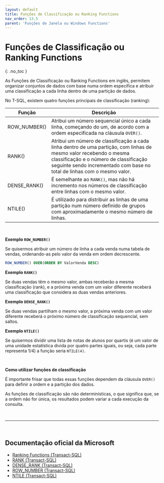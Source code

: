 ```yaml
---
layout: default
title: Funções de Classificação ou Ranking Functions
nav_order: 13.5
parent: 'Funções de Janela ou Windows Functions'
---
```



# Funções de Classificação ou Ranking Functions
{: .no_toc }

As Funções de Classificação ou Ranking Functions em inglês, permitem organizar conjuntos de dados com base numa ordem específica e atribuir uma classificação a cada linha dentro de uma partição de dados.


No T-SQL, existem quatro funções principais de classificação (ranking): 


| Função | Descrição |
| --- | --- | 
| ROW_NUMBER()  | Atribui um número sequencial único a cada linha, começando do um, de acordo com a ordem especificada na cláusula `OVER()`. |
| RANK()       | Atribui um número de classificação a cada linha dentro de uma partição, com linhas de mesmo valor recebendo o mesma classificação e o número de classificação seguinte sendo incrementado com base no total de linhas com o mesmo valor. |
| DENSE_RANK()  | É semelhante ao `RANK()`, mas não há incremento nos números de classificação entre linhas com o mesmo valor. |
| NTILE()       | É utilizado para distribuir as linhas de uma partição num número definido de grupos com aproximadamente o mesmo número de linhas. |


<br>

**Exemplo `ROW_NUMBER()`**

Se quisermos atribuir um número de linha a cada venda numa tabela de vendas, ordenando-as pelo valor da venda em ordem decrescente.

```sql
ROW_NUMBER() OVER(ORDER BY ValorVenda DESC)
```


**Exemplo `RANK()`**

Se duas vendas têm o mesmo valor, ambas receberão a mesma classificação (rank), e a próxima venda com um valor diferente receberá uma classificação que considera as duas vendas anteriores.


**Exemplo `DENSE_RANK()`**

Se duas vendas partilham o mesmo valor, a próxima venda com um valor diferente receberá o próximo número de classificação sequencial, sem saltos.

**Exemplo `NTILE()`**
 
Se quisermos dividir uma lista de notas de alunos por quartis (é um valor de uma unidade estatística divida por quatro partes iguais, ou seja, cada parte representa 1/4) a função seria `NTILE(4)`.

<br>

**Como utilizar funções de classificação**

É importante frisar que todas essas funções dependem da cláusula `OVER()` para definir a ordem e a partição dos dados. 

As funções de classificação são não determinísticas, o que significa que, se a ordem não for única, os resultados podem variar a cada execução da consulta.

<br>

---

<br>

##  Documentação oficial da Microsoft

- [Ranking Functions (Transact-SQL)](https://learn.microsoft.com/en-us/sql/t-sql/functions/ranking-functions-transact-sql)
- [RANK (Transact-SQL)](https://learn.microsoft.com/en-us/sql/t-sql/functions/rank-transact-sql)
- [DENSE_RANK (Transact-SQL)](https://learn.microsoft.com/en-us/sql/t-sql/functions/dense-rank-transact-sql)
- [ROW_NUMBER (Transact-SQL)](https://learn.microsoft.com/en-us/sql/t-sql/functions/row-number-transact-sql)
- [NTILE (Transact-SQL)](https://learn.microsoft.com/en-us/sql/t-sql/functions/ntile-transact-sql)




